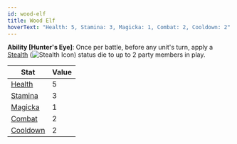 ```yaml
---
id: wood-elf
title: Wood Elf
hoverText: "Health: 5, Stamina: 3, Magicka: 1, Combat: 2, Cooldown: 2"
---
```


**Ability [Hunter's Eye]**: Once per battle, before any unit's turn, apply a [Stealth](/docs/all/status-effects/stealth.md) (<img src="/icons/stealth.svg" alt="Stealth Icon" class="icon-svg" />) status die to up to 2 party members in play.

| Stat | Value |
|-----------|-------|
| [Health](/docs/all/stats/health)    |   5   |
| [Stamina](/docs/all/stats/stamina)   |   3   |
| [Magicka](/docs/all/stats/magicka)   |   1   |
| [Combat](/docs/all/stats/combat)    |    2  |
| [Cooldown](/docs/all/stats/cooldown)  |  2    |
